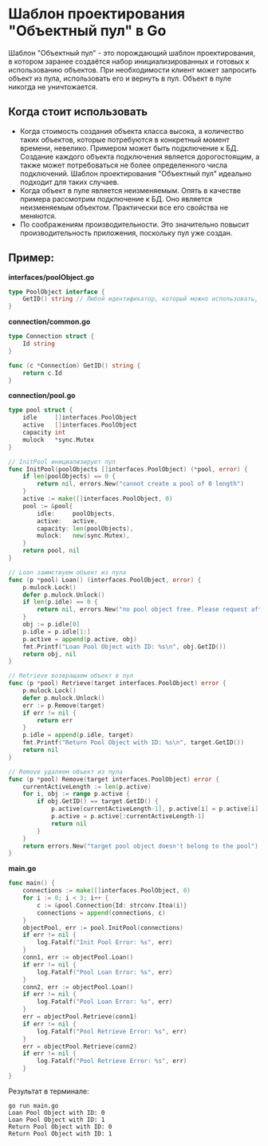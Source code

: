 # Шаблон проектирования "Объектный пул" в Go

Шаблон "Объектный пул" - это порождающий шаблон проектирования, в котором заранее
создаётся набор инициализированных и готовых к использованию объектов. При 
необходимости клиент может запросить объект из пула, использовать его и вернуть
в пул. Объект в пуле никогда не уничтожается.

## Когда стоит использовать

* Когда стоимость создания объекта класса высока, а количество таких объектов,
  которые потребуются в конкретный момент времени, невелико. Примером может быть
  подключение к БД. Создание каждого объекта подключения является дорогостоящим,
  а также может потребоваться не более определенного числа подключений. Шаблон 
  проектирования "Объектный пул" идеально подходит для таких случаев.
* Когда объект в пуле является неизменяемым. Опять в качестве примера рассмотрим
  подключение к БД. Оно является неизменяемым объектом. Практически все его свойства
  не меняются.
* По соображениям производительности. Это значительно повысит производительность 
  приложения, поскольку пул уже создан.
  
## Пример:

**interfaces/poolObject.go**

```go
type PoolObject interface {
    GetID() string // Любой идентификатор, который можно использовать, чтобы отличить двух различных объектов из пула
}
```

**connection/common.go**

```go
type Connection struct {
    Id string
}

func (c *Connection) GetID() string {
    return c.Id
}
```

**connection/pool.go**

```go
type pool struct {
    idle     []interfaces.PoolObject
    active   []interfaces.PoolObject
    capacity int
    mulock   *sync.Mutex
}

// InitPool инициализирует пул
func InitPool(poolObjects []interfaces.PoolObject) (*pool, error) {
    if len(poolObjects) == 0 {
        return nil, errors.New("cannot create a pool of 0 length")
    }
    active := make([]interfaces.PoolObject, 0)
    pool := &pool{
        idle:     poolObjects,
        active:   active,
        capacity: len(poolObjects),
        mulock:   new(sync.Mutex),
    }
    return pool, nil
}

// Loan заимствуем объект из пула
func (p *pool) Loan() (interfaces.PoolObject, error) {
    p.mulock.Lock()
    defer p.mulock.Unlock()
    if len(p.idle) == 0 {
        return nil, errors.New("no pool object free. Please request after sometime")
    }
    obj := p.idle[0]
    p.idle = p.idle[1:]
    p.active = append(p.active, obj)
    fmt.Printf("Loan Pool Object with ID: %s\n", obj.GetID())
    return obj, nil
}

// Retrieve возвращаем объект в пул
func (p *pool) Retrieve(target interfaces.PoolObject) error {
    p.mulock.Lock()
    defer p.mulock.Unlock()
    err := p.Remove(target)
    if err != nil {
        return err
    }
    p.idle = append(p.idle, target)
    fmt.Printf("Return Pool Object with ID: %s\n", target.GetID())
    return nil
}

// Remove удаляем объект из пула
func (p *pool) Remove(target interfaces.PoolObject) error {
    currentActiveLength := len(p.active)
    for i, obj := range p.active {
        if obj.GetID() == target.GetID() {
            p.active[currentActiveLength-1], p.active[i] = p.active[i], p.active[currentActiveLength-1]
            p.active = p.active[:currentActiveLength-1]
            return nil
        }
    }
    return errors.New("target pool object doesn't belong to the pool")
}
```

**main.go**

```go
func main() {
    connections := make([]interfaces.PoolObject, 0)
    for i := 0; i < 3; i++ {
        c := &pool.Connection{Id: strconv.Itoa(i)}
        connections = append(connections, c)
    }
    objectPool, err := pool.InitPool(connections)
    if err != nil {
        log.Fatalf("Init Pool Error: %s", err)
    }
    conn1, err := objectPool.Loan()
    if err != nil {
        log.Fatalf("Pool Loan Error: %s", err)
    }
    conn2, err := objectPool.Loan()
    if err != nil {
        log.Fatalf("Pool Loan Error: %s", err)
    }
    err = objectPool.Retrieve(conn1)
    if err != nil {
        log.Fatalf("Pool Retrieve Error: %s", err)
    }
    err = objectPool.Retrieve(conn2)
    if err != nil {
        log.Fatalf("Pool Retrieve Error: %s", err)
    }
}
```

Результат в терминале:

```shell
go run main.go
Loan Pool Object with ID: 0
Loan Pool Object with ID: 1
Return Pool Object with ID: 0
Return Pool Object with ID: 1
```